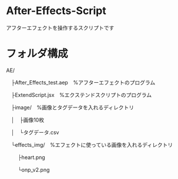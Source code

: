 # After-Effects-Script
アフターエフェクトを操作するスクリプトです

# フォルダ構成
AE/

　├After_Effects_test.aep　%アフターエフェクトのプログラム
  
　├ExtendScript.jsx　%エクステンドスクリプトのプログラム
  
　├image/　%画像とタグデータを入れるディレクトリ
  
　│　├画像10枚
    
　│　└タグデータ.csv
    
　└effects_img/　%エフェクトに使っている画像を入れるディレクトリ
  
　　 ├heart.png
    
　　 └onp_v2.png
